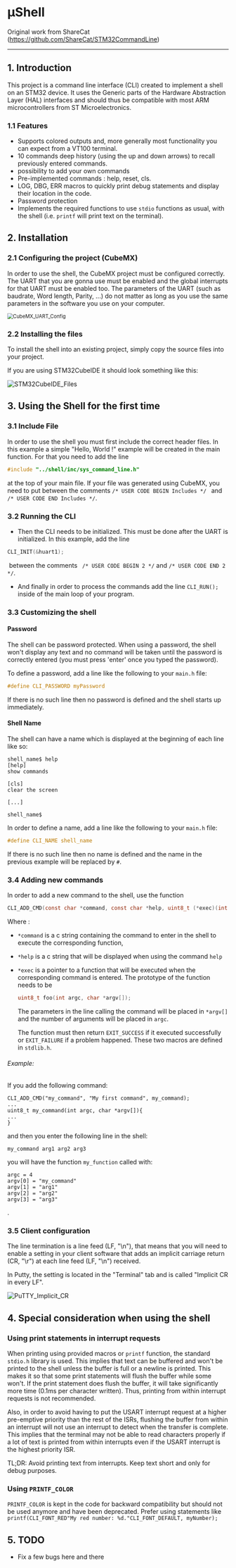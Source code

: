 # µShell

Original work from ShareCat (https://github.com/ShareCat/STM32CommandLine)

___

## 1. Introduction

This project is a command line interface (CLI) created to implement a shell on an STM32 device. It uses the Generic parts of the Hardware Abstraction Layer (HAL) interfaces and should thus be compatible with most ARM microcontrollers from ST Microelectronics.

### 1.1 Features

* Supports colored outputs and, more generally most functionality you can expect from a VT100 terminal.
* 10 commands deep history (using the up and down arrows) to recall previously entered commands.
* possibility to add your own commands
* Pre-implemented commands : help, reset, cls.
* LOG, DBG, ERR macros to quickly print debug statements and display their location in the code.
* Password protection
* Implements the required functions to use `stdio` functions as usual, with the shell (i.e. `printf` will print text on the terminal).

## 2. Installation

### 2.1 Configuring the project (CubeMX)

In order to use the shell, the CubeMX project must be configured correctly. The UART that you are gonna use must be enabled and the global interrupts for that UART must be enabled too. The parameters of the UART (such as baudrate, Word length, Parity, ...) do not matter as long as you use the same parameters in the software you use on your computer.

<img src=".\Doc\CubeMX_UART_Config.png" alt="CubeMX_UART_Config" style="zoom: 80%;" />

### 2.2 Installing the files

To install the shell into an existing project, simply copy the source files into your project.

If you are using STM32CubeIDE it should look something like this:

![STM32CubeIDE_Files](.\Doc\STM32CubeIDE_Files.png)

## 3. Using the Shell for the first time

### 3.1 Include File

In order to use the shell you must first include the correct header files. 
In this example a simple "Hello, World !" example will be created in the main function. For that you need to add the line 

```c
#include "../shell/inc/sys_command_line.h"
```

at the top of your main file. If your file was generated using CubeMX, you need to put between the comments `/* USER CODE BEGIN Includes */ ` and `/* USER CODE END Includes */`.

### 3.2 Running the CLI

* Then the CLI needs to be initialized. This must be done after the UART is initialized.
  In this example,  add the line 

```c
CLI_INIT(&huart1);	
```

​	between the comments ` /* USER CODE BEGIN 2 */` and `/* USER CODE END 2 */`.

* And finally in order to process the commands add the line `CLI_RUN();` inside of the main loop of your program.

### 3.3 Customizing the shell

#### Password
The shell can be password protected. When using a password, the shell won't display any text and no command will be taken until the password is correctly entered (you must press 'enter' once you typed the password).

To define a password, add a line like the following to your `main.h` file:
```c
#define CLI_PASSWORD myPassword
```
If there is no such line then no password is defined and the shell starts up immediately.

#### Shell Name
The shell can have a name which is displayed at the beginning of each line like so:
```
shell_name$ help
[help]
show commands

[cls]
clear the screen

[...]

shell_name$
```
In order to define a name, add a line like the following to your `main.h` file:
```c
#define CLI_NAME shell_name
```
If there is no such line then no name is defined and the name in the previous example will be replaced by `#`.

### 3.4 Adding new commands

In order to add a new command to the shell, use the function 

```c
CLI_ADD_CMD(const char *command, const char *help, uint8_t (*exec)(int argc, char *argv[]) )
```

Where :

* `*command` is a c string containing the command to enter in the shell to execute the corresponding function,

* `*help` is a c string that will be displayed when using the command `help`

* `*exec` is a pointer to a function that will be executed when the corresponding command is entered. The prototype of the function needs to be 

  ```c
  uint8_t foo(int argc, char *argv[]);
  ```

  The parameters in the line calling the command will be placed in `*argv[]` and the number of arguments will be placed in `argc`.

  The function must then return `EXIT_SUCCESS` if it executed successfully or  `EXIT_FAILURE` if a problem happened. These two macros are defined in `stdlib.h`.

###### Example:

If you add the following command: 

```
CLI_ADD_CMD("my_command", "My first command", my_command);
...
uint8_t my_command(int argc, char *argv[]){
...
}
```

and then you enter the following line in the shell:

```
my_command arg1 arg2 arg3	
```

you will have the function `my_function` called with:

```
argc = 4
argv[0] = "my_command"
argv[1] = "arg1"
argv[2] = "arg2"
argv[3] = "arg3"
```

.

### 3.5 Client configuration
The line termination is a line feed (LF, "\n"), that means that you will need to enable a setting in your client software that adds an implicit carriage return (CR, "\r") at each line feed (LF, "\n") received.

In Putty, the setting is located in the "Terminal" tab and is called "Implicit CR in every LF".

![PuTTY_Implicit_CR](.\Doc\putty_implicit_CR.png)

## 4. Special consideration when using the shell
### Using print statements in interrupt requests
When printing using provided macros or `printf` function, the standard `stdio.h` library is used. This implies that text can be buffered and won't be printed to the shell unless the buffer is full or a newline is printed. This makes it so that some print statements will flush the buffer while some won't. If the print statement does flush the buffer, it  will take significantly more time (0.1ms per character written). Thus, printing from within interrupt requests is not recommended.

Also, in order to avoid having to put the USART interrupt request at a higher pre-emptive priority than the rest of the ISRs, flushing the buffer from within an interrupt will not use an interrupt to detect when the transfer is complete. This implies that the terminal may not be able to read characters properly if a lot of text is printed from within interrupts even if the USART interrupt is the highest priority ISR.

TL;DR: Avoid printing text from interrupts. Keep text short and only for debug purposes.

### Using `PRINTF_COLOR`
`PRINTF_COLOR` is kept in the code for backward compatibility but should not be used anymore and have been deprecated. Prefer using statements like `printf(CLI_FONT_RED"My red number: %d."CLI_FONT_DEFAULT, myNumber);`

## 5. TODO

- Fix a few bugs here and there
